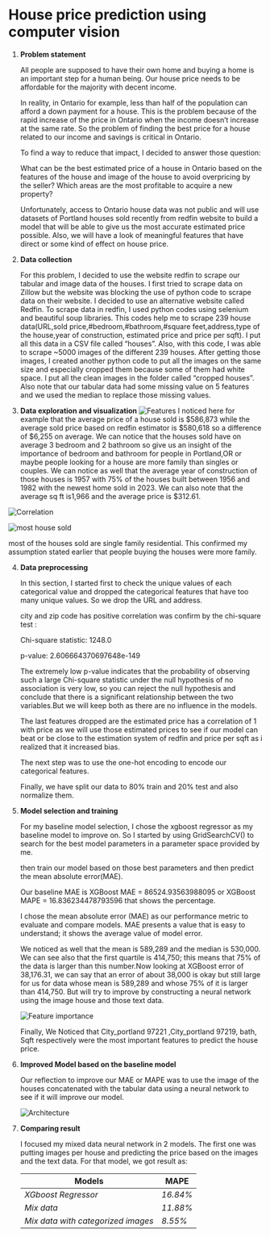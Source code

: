 # House price prediction using computer vision

1. **Problem statement**

    All people are supposed to have their own home and buying a home is an important step for a human being. Our house price needs to be affordable for the majority with decent income.
    
   In reality, in Ontario for example, less than half of the population can afford a down payment for a house. This is the problem because of the rapid increase of the price in Ontario when the income doesn’t increase at the same rate. So the problem of finding the best price for a  house related to our income and savings is critical in Ontario.
  
    To find a way to reduce that impact, I decided to answer those question:
      
      What can be the best estimated price of a house in Ontario based on the features of the house and image of the house to avoid overpricing by the seller?
      Which areas are the most profitable to acquire a new property?
    
    Unfortunately, access to Ontario house data was not public and will use datasets of Portland houses sold recently from redfin website  to build a model that will be able to give us the most accurate estimated price possible. Also, we will have a look of meaningful features that have direct or some kind of effect on house price.

2. **Data collection**

    For this problem, I decided to use the website redfin to scrape our tabular and image data of the houses. I first tried to scrape data on Zillow but the website was blocking the use of python code to scrape data on their website. I decided to use an alternative website called Redfin. To scrape data in redfin, I used python codes using selenium and beautiful soup libraries. This codes help me to scrape 239 house data(URL,sold price,#bedroom,#bathroom,#square feet,address,type of the house,year of construction, estimated price and price per sqft). I put all this data in a CSV file called “houses”. Also, with this code, I was able to scrape ~5000 images of the different 239 houses. After getting those images, I created another python code to put all the images on the same size and especially cropped them because some of them had white space. I put all the clean images in the folder called “cropped houses”. Also note that our tabular data had some missing value on 5 features and we used the median to replace those missing values.

3. **Data exploration and visualization**
![Features](https://github.com/laussin86/Housing-price-with-tabular-data-mixed-with-images/blob/main/description.png?raw=true)
    I   noticed here for example that the average price of a house sold is $586,873 while the average sold price based on redfin estimator is $580,618 so a difference of $6,255 on average. We can notice that the houses sold have on average 3 bedroom and 2 bathroom so give us an insight of the importance of bedroom and bathroom for people in Portland,OR or maybe people looking for a house are more family than singles or couples. We can notice as well that the average year of construction of those houses is 1957 with 75% of the houses built between 1956 and 1982 with the newest home sold in 2023. We can also note that the average sq ft is1,966 and the average price is $312.61. 

![Correlation](https://github.com/laussin86/Housing-price-with-tabular-data-mixed-with-images/blob/main/correlation.png?raw=true)
    
![most house sold](https://github.com/laussin86/Housing-price-with-tabular-data-mixed-with-images/blob/main/house%20sold.png?raw=true)

most of the houses sold are single family residential. This confirmed my assumption stated  earlier that people buying the houses were more family.


4. **Data preprocessing**

    In this section, I started first to  check the unique values of each categorical value and  dropped the categorical features that have too many unique values. So we drop the URL and address.
    
     city and zip code has positive correlation was confirm by the chi-square test :
     
     Chi-square statistic: 1248.0
     
     p-value: 2.606664370697648e-149
     
     The extremely low p-value indicates that the probability of observing such a large Chi-square statistic under the null hypothesis of no association is very low, so you can reject the null hypothesis and conclude that there is a significant relationship between the two variables.But we will keep both as there are no influence in the models. 
     
     The last features dropped are the estimated price has a correlation of 1 with price as  we will use those estimated prices to see if our model can beat or be close to the estimation system of redfin and price per sqft as i realized that it increased bias.
     
     The next step was to use the one-hot encoding to encode our categorical features. 
     
     Finally, we have split our data to 80% train and 20% test and also normalize them. 

    
5. **Model selection and training**

    For my baseline model selection, I chose the  xgboost regressor as my baseline model to improve on. So I started  by using GridSearchCV() to search for the best model parameters in a parameter space provided by me.
   
   then train our model based on those best parameters and then predict the mean absolute error(MAE). 
   
   Our baseline MAE is XGBoost MAE = 86524.93563988095  or XGBoost MAPE = 16.836234478793596 that shows the percentage.
   
   I chose the mean absolute error (MAE) as our performance metric to evaluate and compare models. MAE presents a value that is easy to understand; it shows the average value of model error. 
   
   We noticed as well that the mean is 589,289 and the median is 530,000. We can see also that the first quartile is 414,750; this means that 75% of the data is larger than this number.Now looking at XGBoost error of 38,176.31, we can say that an error of about 38,000 is okay but still large for us for data whose mean is 589,289 and whose 75% of it is larger than 414,750. But will try to improve by constructing a neural network using the image house and those text data.
   
   ![Feature importance](https://github.com/laussin86/Housing-price-with-tabular-data-mixed-with-images/blob/main/Features%20importance.png?raw=true)
   
   Finally, We Noticed that City_portland 97221 ,City_portland 97219, bath, Sqft respectively were the most important features to predict the house price.


6. **Improved Model based on the baseline model**

    Our reflection to improve our MAE or MAPE was to use the image of the houses concatenated with the tabular data using a neural network to see if it will improve our model.
    
    ![Architecture](https://github.com/laussin86/Housing-price-with-tabular-data-mixed-with-images/blob/main/architecture.png?raw=true)
    
   

7. **Comparing result**

     I focused my mixed data neural network in 2 models. The first one was putting images per house and predicting the price based on the images and the text data. For that model, we got result as:
     


	| **Models** | **MAPE** |
	| ------------ | ------------ | 
	| *XGboost Regressor* | *16.84%* |
	| *Mix data* | *11.88%* | 
	| *Mix data with categorized images* | *8.55%* | 


  

